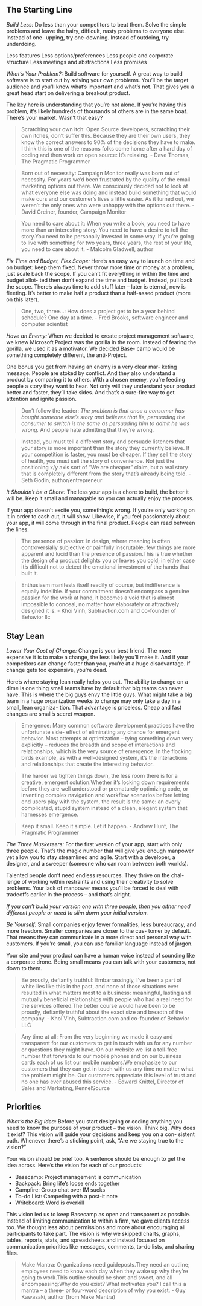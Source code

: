 ## The Starting Line

*Build Less:* Do less than your competitors to beat them. Solve the simple problems and leave the hairy, difficult, nasty problems to everyone else. Instead of one- upping, try one-downing. Instead of outdoing, try underdoing.

Less features
Less options/preferences
Less people and corporate structure Less meetings and abstractions
Less promises

*What’s Your Problem?:* Build software for yourself. A great way to build software is to start out by solving your own problems. You’ll be the target audience and you’ll know what’s important and what’s not. That gives you a great head start on delivering a breakout product.

The key here is understanding that you’re not alone. If you’re having this problem, it’s likely hundreds of thousands of others are in the same boat. There’s your market. Wasn’t that easy?

> Scratching your own itch: Open Source developers, scratching their own itches, don’t suffer this. Because they are their own users, they know the correct answers to 90% of the decisions they have to make. I think this is one of the reasons folks come home after a hard day of coding and then work on open source: It’s relaxing. - Dave Thomas, The Pragmatic Programmer

> Born out of necessity: Campaign Monitor really was born out of necessity. For years we’d been frustrated by the quality of the email marketing options out there. We consciously decided not to look at what everyone else was doing and instead build something that would make ours and our customer’s lives a little easier. As it turned out, we weren’t the only ones who were unhappy with the options out there. - David Greiner, founder, Campaign Monitor

> You need to care about it: When you write a book, you need to have more than an interesting story. You need to have a desire to tell the story.You need to be personally invested in some way. If you’re going to live with something for two years, three years, the rest of your life, you need to care about it. - Malcolm Gladwell, author

*Fix Time and Budget, Flex Scope:* Here’s an easy way to launch on time and on budget: keep them fixed. Never throw more time or money at a problem, just scale back the scope. If you can’t fit everything in within the time and budget allot- ted then don’t expand the time and budget. Instead, pull back the scope. There’s always time to add stuff later – later is eternal, now is fleeting. It’s better to make half a product than a half-assed product (more on this later).

> One, two, three...: How does a project get to be a year behind schedule? One day at a time. - Fred Brooks, software engineer and computer scientist

*Have an Enemy:* When we decided to create project management software, we knew Microsoft Project was the gorilla in the room. Instead of fearing the gorilla, we used it as a motivator. We decided Base- camp would be something completely different, the anti-Project.

One bonus you get from having an enemy is a very clear mar- keting message. People are stoked by conflict. And they also understand a product by comparing it to others. With a chosen enemy, you’re feeding people a story they want to hear. Not only will they understand your product better and faster, they’ll take sides. And that’s a sure-fire way to get attention and ignite passion.

> Don’t follow the leader: *The problem is that once a consumer has bought someone else’s story and believes that lie, persuading the consumer to switch is the same as persuading him to admit he was wrong.* And people hate admitting that they’re wrong.

> Instead, you must tell a different story and persuade listeners that your story is more important than the story they currently believe. If your competition is faster, you must be cheaper. If they sell the story of health, you must sell the story of convenience. Not just the positioning x/y axis sort of “We are cheaper” claim, but a real story that is completely different from the story that’s already being told. - Seth Godin, author/entrepreneur

*It Shouldn’t be a Chore:* The less your app is a chore to build, the better it will be. Keep it small and managable so you can actually enjoy the process.

If your app doesn’t excite you, something’s wrong. If you’re only working on it in order to cash out, it will show. Likewise, if you feel passionately about your app, it will come through in the final product. People can read between the lines.

> The presence of passion: In design, where meaning is often controversially subjective or painfully inscrutable, few things are more apparent and lucid than the presence of passion.This is true whether the design of a product delights you or leaves you cold; in either case it’s difficult not to detect the emotional investment of the hands that built it.

> Enthusiasm manifests itself readily of course, but indifference is equally indelible. If your commitment doesn’t encompass a genuine passion for the work at hand, it becomes a void that is almost impossible to conceal, no matter how elaborately or attractively designed it is. - Khoi Vinh, Subtraction.com and co-founder of Behavior llc

## Stay Lean

*Lower Your Cost of Change:* Change is your best friend. The more expensive it is to make a change, the less likely you’ll make it. And if your competitors can change faster than you, you’re at a huge disadvantage. If change gets too expensive, you’re dead.

Here’s where staying lean really helps you out. The ability to change on a dime is one thing small teams have by default that big teams can never have. This is where the big guys envy the little guys. What might take a big team in a huge organization weeks to change may only take a day in a small, lean organiza- tion. That advantage is priceless. Cheap and fast changes are small’s secret weapon.

> Emergence: Many common software development practices have the unfortunate side- effect of eliminating any chance for emergent behavior. Most attempts at optimization – tying something down very explicitly – reduces the breadth and scope of interactions and relationships, which is the very source of emergence. In the flocking birds example, as with a well-designed system, it’s the interactions and relationships that create the interesting behavior.

> The harder we tighten things down, the less room there is for a creative, emergent solution.Whether it’s locking down requirements before
they are well understood or prematurely optimizing code, or inventing complex navigation and workflow scenarios before letting end users play with the system, the result is the same: an overly complicated, stupid system instead of a clean, elegant system that harnesses emergence.

> Keep it small. Keep it simple. Let it happen. - Andrew Hunt, The Pragmatic Programmer

*The Three Musketeers:* For the first version of your app, start with only three people. That’s the magic number that will give you enough manpower yet allow you to stay streamlined and agile. Start with a developer, a designer, and a sweeper (someone who can roam between both worlds).

Talented people don’t need endless resources. They thrive on the chal- lenge of working within restraints and using their creativity to solve problems. Your lack of manpower means you’ll be forced to deal with tradeoffs earlier in the process – and that’s alright.

*If you can’t build your version one with three people, then you either need different people or need to slim down your initial version.*

*Be Yourself:* Small companies enjoy fewer formalities, less bureaucracy, and more freedom. Smaller companies are closer to the cus- tomer by default. That means they can communicate in a more direct and personal way with customers. If you’re small, you can use familiar language instead of jargon.

Your site and your product can have a human voice instead of sounding like a corporate drone. Being small means you can talk with your customers, not down to them.

> Be proudly, defiantly truthful: Embarrassingly, I’ve been a part of white lies like this in the past, and none of those situations ever resulted in what matters most to a business: meaningful, lasting and mutually beneficial relationships with people who had a real need for the services offered.The better course would have been to be proudly, defiantly truthful about the exact size and breadth of the company. - Khoi Vinh, Subtraction.com and co-founder of Behavior LLC

> Any time at all: From the very beginning we made it easy and transparent for our customers to get in touch with us for any number or questions they might have. On our website we list a toll-free number that forwards to our mobile phones and on our business cards each of us list our mobile numbers.We emphasize to our customers that they can get in touch with us any time no matter what the problem might be. Our customers appreciate this level of trust and no one has ever abused this service. - Edward Knittel, Director of Sales and Marketing, KennelSource

## Priorities

*What’s the Big Idea:* Before you start designing or coding anything you need
to know the purpose of your product – the vision. Think big. Why does it exist? This vision will guide your decisions and keep you on a con- sistent path. Whenever there’s a sticking point, ask, “Are we staying true to the vision?”

Your vision should be brief too. A sentence should be enough to get the idea across. Here’s the vision for each of our products:

- Basecamp: Project management is communication
- Backpack: Bring life’s loose ends together
- Campfire: Group chat over IM sucks
- To-do List: Competing with a post-it note
- Writeboard: Word is overkill

This vision led us to keep Basecamp as open and transparent as possible. Instead of limiting communication to within a firm, we gave clients access too. We thought less about permissions and more about encouraging all participants to take part. The vision is why we skipped charts, graphs, tables, reports, stats, and spreadsheets and instead focused on communication priorities like messages, comments, to-do lists, and sharing files.

> Make Mantra: Organizations need guideposts.They need an outline; employees need to know each day when they wake up why they’re going to work.This outline should be short and sweet, and all encompassing:Why do you exist? What motivates you? I call this a mantra – a three- or four-word description of why you exist. - Guy Kawasaki, author (from Make Mantra)
